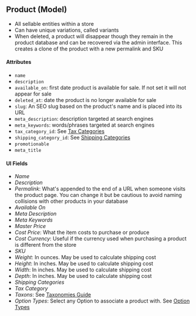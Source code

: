## Product (Model)
* All sellable entities within a store
* Can have unique variations, called variants
* When deleted, a product will disappear though they remain in the product database and can be 
recovered via the admin interface. This creates a clone of the product with a new permalink and SKU

#### Attributes
* `name`
* `description`
* `available_on`: first date product is available for sale. If not set it will not appear for sale
* `deleted_at`: date the product is no longer available for sale
* `slug`: An SEO slug based on the product's name and is placed into its URL
* `meta_description`: description targeted at search engines
* `meta_keywords`: words/phrases targeted at search engines
* `tax_category_id`: See [Tax Categories](TaxCategory.md)
* `shipping_category_id`: See [Shipping Categories](ShippingCategory.md)
* `promotionable`
* `meta_title`

#### UI Fields
* *Name*
* *Description*
* *Permalink*: What's appended to the end of a URL when someone visits the product page. You can 
change it but be cautious to avoid naming collisions with other products in your database
* *Available On*
* *Meta Description*
* *Meta Keywords*
* *Master Price*
* *Cost Price*: What the item costs to purchase or produce
* *Cost Currency*: Useful if the currency used when purchasing a product is different from the store
* *SKU*
* *Weight*: In ounces. May be used to calculate shipping cost
* *Height*: In inches. May be used to calculate shipping cost
* *Width*: In inches. May be used to calculate shipping cost
* *Depth*: In inches. May be used to calculate shipping cost
* *Shipping Categories*
* *Tax Category*
* *Taxons*: See [Taxonomies Guide](Taxonomy.md)
* *Option Types*: Select any Option to associate a product with. See [Option Types](OptionType.md)
